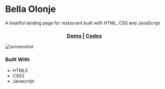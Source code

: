 <h1>Bella Olonje</h1>
A beatiful landing page for restaurant built with HTML, CSS and JavaScript 

<div align="center">
  <h3>
    <a href="https://sharipov-bella-olonje.netlify.app/">
      Demo
    </a>
    <span> | </span>
    <a href="https://github.com/sharipovme/bella-olonje/tree/main/project">
      Codes
    </a>
  </h3>
</div>

![screenshot](https://sharipov-bella-olonje.netlify.app/preview.png)

### Built With

- HTML5
- CSS3
- Javascript
